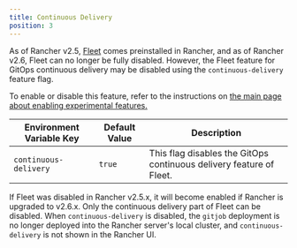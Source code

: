 ```yaml
---
title: Continuous Delivery
position: 3
---
```


As of Rancher v2.5, [Fleet](https://rancher.com/docs/rancher/v2.6/en/deploy-across-clusters/fleet) comes preinstalled in Rancher, and as of Rancher v2.6, Fleet can no longer be fully disabled. However, the Fleet feature for GitOps continuous delivery may be disabled using the `continuous-delivery` feature flag.

To enable or disable this feature, refer to the instructions on [the main page about enabling experimental features.](https://rancher.com/docs/rancher/v2.6/en/installation/resources/feature-flags/)

Environment Variable Key | Default Value | Description
---|---|---
 `continuous-delivery` | `true` | This flag disables the GitOps continuous delivery feature of Fleet. |

If Fleet was disabled in Rancher v2.5.x, it will become enabled if Rancher is upgraded to v2.6.x. Only the continuous delivery part of Fleet can be disabled. When `continuous-delivery` is disabled, the `gitjob` deployment is no longer deployed into the Rancher server's local cluster, and `continuous-delivery` is not shown in the Rancher UI.
